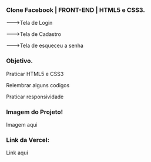 ### Clone Facebook | FRONT-END | HTML5 e CSS3.
<p>--->Tela de Login</p>
<p>--->Tela de Cadastro</p>
<p>--->Tela de esqueceu a senha</p>

### Objetivo.
<p>Praticar HTML5 e CSS3</p>
<p>Relembrar alguns codigos</p>
<p>Praticar responsividade</p>

### Imagem do Projeto!

<p>Imagem aqui<p>

### Link da Vercel:

<p>Link aqui</p>

